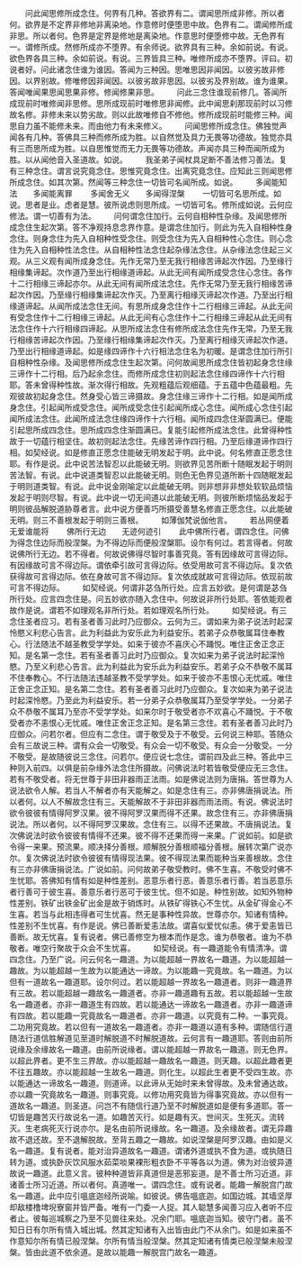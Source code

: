 <!-- { "loadSidebar": true } -->
　　问此闻思修所成念住。何界有几种。答欲界有二。谓闻思所成非修。所以者何。欲界是不定界非修地非离染地。作意修时便堕思中故。色界有二。谓闻修所成非思。所以者何。色界是定界是修地是离染地。作意思时便堕修中故。无色界有一。谓修所成。然修所成亦不堕界。有余师说。欲界具有三种。余如前说。有说。欲色界各具三种。余如前说。有说。三界皆具三种。唯修所成亦不堕界。评曰。初说者好。问此诸念住谁为谁因。答闻为三种因。思唯思因非闻因。以彼劣故非修因。以界别故。修唯修因非闻因。以彼劣故非思因。以彼劣及界别故。谁为谁果。答闻唯闻果思闻思果非修。修闻修果非思。
　　问此三念住谁现前修几。答闻所成现前时唯修闻非思修。思所成现前时唯修思非闻修。此中闻思刹那现前时以习修故名修。非修未来以势劣故。则以此故唯修自不修他。修所成现前时能修三种。闻思自力虽不能修未来。而由他力有未来修义。
　　问闻思修所成念住。佛独觉声闻各有几种。答佛具三种而修所成为胜。以自然觉及具力无畏等功德故。独觉亦具有三而思所成为胜。以自思惟觉而无力无畏等功德故。声闻亦具三种而闻所成为胜。以从闻他音入圣道故。如说。
　　我圣弟子闻杖具足断不善法修习善法。复有三种念住。谓言说究竟念住。思惟究竟念住。出离究竟念住。应知此三则闻思修所成念住。如其次第。然闻等三种念住一切皆可名闻所成。如说。
　　多闻能知法　　多闻能离罪
　　多闻舍无义　　多闻得涅槃
　　一切皆可名思所成。如说。思者是业。虑者是慧。彼所说虑则思所成。一切皆可名。修所成如说。云何应修法。谓一切善有为法。
　　问何谓念住加行。云何自相种性杂缘。及闻思修所成念住生起次第。答不净观持息念界作意。是谓念住加行。则此为先入自相种性身念住。则身念住为先入自相种性受念住。则受念住为先入自相种性心念住。则心念住为先入自相种性法念住。从自相种性法念住起杂缘法念住。从杂缘法念住起三义观。从三义观有闻所成身念住。先作无常乃至无我行相缘苦谛起次作因。乃至缘行相缘集谛起。次作道乃至出行相缘道谛起。从此无间有闻所成受念住心念住。各作十二行相缘三谛起亦尔。从此无间有闻所成法念住。先作无常乃至无我行相缘苦谛起次作因。乃至缘行相缘集谛起次作灭。乃至离行相缘灭谛起次作道。乃至出行相缘道谛起。从闻所成法念住无间。有思所成身念住作十二行相缘三谛起。从此无间有受念住作十二行相缘三谛起。从此无间有心念住作十二行相缘三谛起从此无间有法念住作十六行相缘四谛起。从思所成法念住有修所成法念住先作无常。乃至无我行相缘苦谛起次作因。乃至缘行相缘集谛起次作灭。乃至离行相缘灭谛起次作道。乃至出行相缘道谛起。如是缘四谛作十六行相法念住名为初暖。是谓念住加行所引自相种性杂缘。及闻思修所成念住生起次第。问何故闻思所成念住皆初起身念住缘三谛作十二行相。后乃起余念住。而修所成念住初则起法念住缘四谛作十六行相耶。答未曾得种性故。渐次得行相故。先观粗蕴后观细蕴。于五蕴中色蕴最粗。先观彼故初起身念住。然身受心皆三谛摄故。身念住缘三谛作十二行相。如是闻所成身念住。引起闻所成受念住。闻所成受念住引起闻所成心念住。闻所成心念住引起闻所成法念住。此闻所成法念住缘四谛作十六行相。闻所成四念住渐圆满已。便能引起思所成四念住。思所成四念住渐圆满已。复能引起修所成法念住。此曾得种性故于一切蕴行相坚住。故初则起法念住。先缘苦谛作四行相。乃至后缘道谛作四行相。如契经说。如是修直正愿念住能破无明发起于明。此中说。何名修直正愿念住耶。有作是说。此中说苦法智忍以此能破无明。则欲界见苦所断十随眠发起于明则苦法智。有说。此中说道类智忍以此能破无明。则色无色界见道所断十四随眠发起于明则道类智。有说。此中说金刚喻定以此能破无明。则非想非非想处软软品烦恼发起于明则尽智。有说。此中说一切无间道以此能破无明。则彼所断烦恼品发起于明则彼品解脱道胁尊者言。此中说方便善巧所摄受善慧名修直正愿念住。以此能破无明。则三不善根发起于明则三善根。
　　如薄伽梵说伽他言。
　　若丛网便着　　无爱谁能将
　　佛所行无边　　无迹何迹引
　　此中佛所行者。谓四念住。问佛为得念住边际而般涅槃。为不得边际而便般涅槃耶。设尔有何过。若言得者。何故说佛所行无边。若不得者。何故说佛得尽智时事善究竟。答有因缘故可言得边际。有因缘故可言不得边际。谓依牵引故可言得边际。依受用故可言不得边际。复次依获得故可言得边际。依在身故可言不得边际。复次依成就故可言得边际。依现前故可言不得边际。
　　如契经说。何谓非苾刍所行处。应言五妙欲。是何谓是苾刍所行处。应言四念住是。问五妙欲亦随入念住中。何故说非所行处耶。答依能观者故作是说。谓若不如理观名非所行处。若如理观名所行处。
　　如契经说。有三念住圣者应习。若有圣者善习此时乃应御众。云何为三。谓如来为弟子说法时起深怜愍义利悲心告言。此为利益此为安乐此为利益安乐。若弟子众恭敬属耳住奉教心。行法随法不越圣教受学学处。如来于彼亦不喜庆心不踊悦。唯住正舍正念正知。是名第一念住。若有圣者善习此时乃应御众。复次如来为弟子说法时起深怜愍。乃至义利悲心告言。此为利益此为安乐此为利益安乐。若弟子众不恭敬不属耳不住奉教心。不行法随法违越圣教不受学学处。如来于彼亦不恚恨心无忧戚。唯住正舍正念正知。是名第二念住。若有圣者善习此时乃应御众。复次如来为弟子说法时起深怜愍。乃至此为利益安乐。若一分弟子众恭敬属耳乃至受学学处。一分弟子众不恭敬不属耳乃至亦不受学学处。如来尔时于敬受者亦不欢喜心不踊悦。于不敬受者亦不恚恨心无忧戚。唯住正舍正念正知。是名第三念住。若有圣者善习此时乃应御众。问若尔者。但应有二念住。谓于敬受及于不敬受。云何说三种耶。答随众会有三故说三种。谓有众会一切敬受。有众会一切不敬受。有众会一分敬受。一分不敬受。是故随彼说三念住。问若尔。便应说七念住。谓前四及此三种。答此中三种则入前四。以俱是前杂缘外法念住所摄故。问佛说法时若皆敬受便应无三念住。若有不敬受者。将无世尊于非田非器雨正法雨。如是佛说法则为唐捐。答世尊为人说法欲令人解。若当人不解者亦有天能解之。如是念住有三。亦非佛唐捐说法。所以者何。以人不解故念住有三。天能解故不于非田非器而雨法雨。有说。佛说法时欲令彼彼有情得阿罗汉果。彼不得阿罗汉果而得不还果。故念住有三。亦非佛唐捐说法。所以者何。以不得阿罗汉果故。念住有三。以得不还果故。不唐捐说法。复次佛说法时欲令彼彼有情得不还果。彼不得不还果而得一来果。广说如前。如是欲令得一来果。预流果。顺决择分善根。顺解脱分善根顺福分善根。展转次第广说亦尔。复次佛说法时欲令彼彼有情得现法果。彼不得现法果而能种当来善根故。念住有三亦非佛唐捐说法。广说如前。问何故弟子敬受教时。佛不生喜。不敬受时佛不生忧耶。答佛知有情有如是种性差别。恶意乐者行恶。善意乐者行善。若当恶意乐者行善可于彼生喜。善意乐者行恶可于彼生忧。但不如是。种性别故。如知外物种性差别。铁矿出铁金矿出金是故于销炼时。从铁矿得铁心不生忧。从金矿得金心不生喜。若当与此相违得者可生忧喜。然无是事种性异故。世尊亦尔。知诸有情种。性差别不生忧喜。有作是说。佛已善断爱恚法故。谓喜似爱忧似恚。佛于爱恚皆已善断。故无忧喜。复有说者。佛已善修空为根本而作是念。谁为恭敬者。谁为不恭敬者。唯空行聚故于众会不生忧喜。
　　如契经说。有一趣道能令有情清净。谓四念住。乃至广说。问云何名一趣道。为以能超越一界故名一趣道。为以能超越一趣故。为以能超越一生故为以能通达一谛故。为以能趣一究竟故。名一趣道。为以但有一道故名一趣道耶。设尔何过。若以能超越一界故名一趣道者。则非一趣道界有三故。若以能超越一趣故名一趣道者。亦非一趣道趣有五故。若以能超越一生故名一趣道者。亦非一趣道生有四故。若以能通达一谛故名一趣道者。亦非一趣道谛有四故。若以能趣一究竟故名一趣道者。亦非一趣道。以究竟有二种。一事究竟。二功用究竟故。若以但有一道故名一趣道者。亦非一趣道以道有多种。谓随信行道随法行道信胜解道见至道时解脱道不时解脱道故。云何言有一趣道耶。答则由前所说缘及余缘故名一趣道。由前所说缘者。谓以能超越一界故名一趣道。则无色界。以超此界者。更不生三界故。亦以能超越一趣故名一趣道。则天趣。以超此趣者更不往五趣故。亦以能超越一生故名一趣道。则化生。以超此生者更不受四生故。亦以能通达一谛故名一趣道。则道谛。以此谛从无始时来未曾得故。及未曾通达故。亦以趣一究竟故名一趣道。则事究竟。以修功用究竟皆为得事究竟故。亦以但有一道故名一趣道。则圣道。问岂不有随信行道乃至不时解脱道如是便有多道耶。答一切皆是趣苦灭行故说名一道。如趣苦灭行。如是趣有灭。世间灭。生死灭。流转灭。生老病死灭行说亦尔。是名由前所说缘故。名一趣道。及余缘故者。谓无异趣故不退还故。至不退解脱故。至背五趣之一趣故。如说涅槃是阿罗汉趣。由如是义名一趣道。复有说者。能对治异道故名一趣道。谓诸外道或执不食为道。或执随日转为道。或执卧灰饮风服水茹菜啖果裸形粗衣卧不平等各以为道。佛为对治彼异道故说一趣道。此意义言。彼种种道皆非真道但是恶邪妄道。是不善士所习近道。非诸善士所习近道。所以者何。真道唯一。谓四念住。或有说者。能趣一解脱宫门故名一趣道。此中应引嗢底迦经所说喻。如彼说。佛告嗢底迦。如国边城。其墙坚厚却敌楼橹埤堄寮窗并皆严备。唯有一门委一人捉。其人聪慧多闻善习应入者听不应者止。彼每巡城察之乃至不见兽往来处。况余门耶。嗢底迦当知。彼守门者。虽不知日日有尔所有情入城出城。然其定知诸有入出皆由此门不从余门。如是如来虽不作意知尔所有情已般涅槃。尔所有情当般涅槃。然其定知诸有情类已般涅槃未般涅槃。皆由此道不依余道。是故以能趣一解脱宫门故名一趣道。
